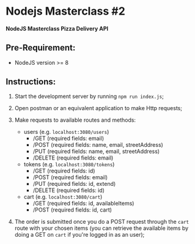 # Nodejs Masterclass #2

#### NodeJS Masterclass Pizza Delivery API

## Pre-Requirement:
- NodeJS version >= 8

## Instructions:
1) Start the development server by running `npm run index.js`;
2) Open postman or an equivalent application to make Http requests;
3) Make requests to available routes and methods:
    - users (e.g. `localhost:3080/users`) 
        - /GET (required fields: email)
        - /POST (required fields: name, email, streetAddress)
        - /PUT (required fields: name, email, streetAddress)
        - /DELETE (required fields: email)
    - tokens (e.g. `localhost:3080/tokens`) 
        - /GET (required fields: id)  
        - /POST (required fields: email)
        - /PUT (required fields: id, extend)
        - /DELETE (required fields: id)
    - cart (e.g. `localhost:3080/cart`) 
        - /GET (required fields: id, availableItems)
        - /POST (required fields: id, cart)
        
4) The order is submitted once you do a POST request through the `cart` route with your chosen items (you can retrieve the available items by doing a GET on `cart` if you're logged in as an user);
